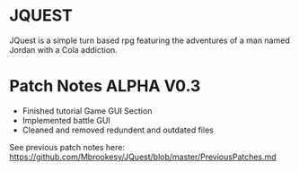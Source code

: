 # JQUEST
JQuest is a simple turn based rpg featuring the adventures of a man named Jordan with a Cola addiction.

# Patch Notes ALPHA V0.3
- Finished tutorial Game GUI Section
- Implemented battle GUI
- Cleaned and removed redundent and outdated files

See previous patch notes here: https://github.com/Mbrookesy/JQuest/blob/master/PreviousPatches.md
